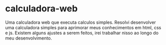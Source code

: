 # calculadora-web
Uma calculadora web que executa calculos simples.
Resolvi desenvolver uma calculadora simples para aprimorar meus conhecimentos em html, css e js.
Existem alguns ajustes a serem feitos, irei trabalhar nisso ao longo do meu desenvolvimento.
